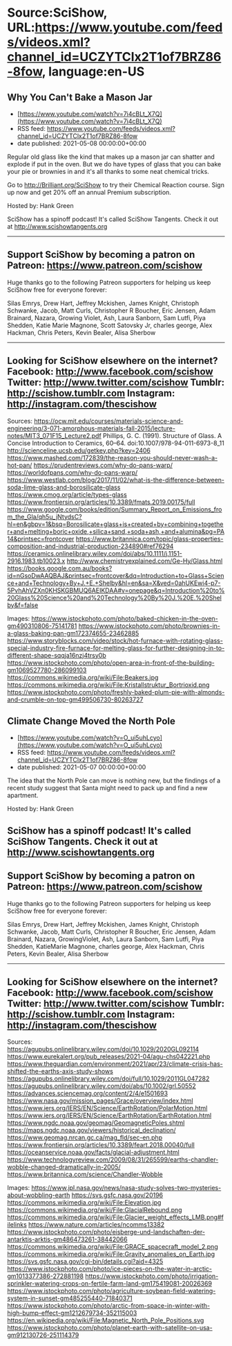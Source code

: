 # Source:SciShow, URL:https://www.youtube.com/feeds/videos.xml?channel_id=UCZYTClx2T1of7BRZ86-8fow, language:en-US

## Why You Can't Bake a Mason Jar
 - [https://www.youtube.com/watch?v=7i4cBLt_X7Q](https://www.youtube.com/watch?v=7i4cBLt_X7Q)
 - RSS feed: https://www.youtube.com/feeds/videos.xml?channel_id=UCZYTClx2T1of7BRZ86-8fow
 - date published: 2021-05-08 00:00:00+00:00

Regular old glass like the kind that makes up a mason jar can shatter and explode if put in the oven. But we do have types of glass that you can bake your pie or brownies in and it's all thanks to some neat chemical tricks.

Go to http://Brilliant.org/SciShow to try their Chemical Reaction course. Sign up now and get 20% off an annual Premium subscription.

Hosted by: Hank Green

SciShow has a spinoff podcast! It's called SciShow Tangents. Check it out at http://www.scishowtangents.org

----------
Support SciShow by becoming a patron on Patreon: https://www.patreon.com/scishow
----------
Huge thanks go to the following Patreon supporters for helping us keep SciShow free for everyone forever:

Silas Emrys, Drew Hart, Jeffrey Mckishen, James Knight, Christoph Schwanke, Jacob, Matt Curls, Christopher R Boucher, Eric Jensen, Adam Brainard, Nazara, Growing Violet, Ash, Laura Sanborn, Sam Lutfi, Piya Shedden, Katie Marie Magnone, Scott Satovsky Jr, charles george, Alex Hackman, Chris Peters, Kevin Bealer, Alisa Sherbow

----------
Looking for SciShow elsewhere on the internet?
Facebook: http://www.facebook.com/scishow
Twitter: http://www.twitter.com/scishow
Tumblr: http://scishow.tumblr.com
Instagram: http://instagram.com/thescishow
----------
Sources:
https://ocw.mit.edu/courses/materials-science-and-engineering/3-071-amorphous-materials-fall-2015/lecture-notes/MIT3_071F15_Lecture2.pdf 
Phillips, G. C. (1991). Structure of Glass. A Concise Introduction to Ceramics, 60–64. doi:10.1007/978-94-011-6973-8_11 
http://scienceline.ucsb.edu/getkey.php?key=2406
https://www.mashed.com/172839/the-reason-you-should-never-wash-a-hot-pan/ 
https://prudentreviews.com/why-do-pans-warp/ 
https://worldofpans.com/why-do-pans-warp/
https://www.westlab.com/blog/2017/11/02/what-is-the-difference-between-soda-lime-glass-and-borosilicate-glass
https://www.cmog.org/article/types-glass
https://www.frontiersin.org/articles/10.3389/fmats.2019.00175/full 
https://www.google.com/books/edition/Summary_Report_on_Emissions_from_the_Gla/qh5u_jNtydsC?hl=en&gbpv=1&bsq=Borosilicate+glass+is+created+by+combining+together+and+melting+boric+oxide,+silica+sand,+soda+ash,+and+alumina&pg=PA14&printsec=frontcover 
https://www.britannica.com/topic/glass-properties-composition-and-industrial-production-234890#ref76294 
https://ceramics.onlinelibrary.wiley.com/doi/abs/10.1111/j.1151-2916.1983.tb10023.x 
http://www.chemistryexplained.com/Ge-Hy/Glass.html 
https://books.google.com.au/books?id=nGsoDwAAQBAJ&printsec=frontcover&dq=Introduction+to+Glass+Science+and+Technology+By+J.+E.+Shelby&hl=en&sa=X&ved=0ahUKEwi4-p7-5PvhAhVZXn0KHSKGBMUQ6AEIKDAA#v=onepage&q=Introduction%20to%20Glass%20Science%20and%20Technology%20By%20J.%20E.%20Shelby&f=false 

Images:
https://www.istockphoto.com/photo/baked-chicken-in-the-oven-gm490310806-75141781
https://www.istockphoto.com/photo/brownies-in-a-glass-baking-pan-gm172374655-23462885
https://www.storyblocks.com/video/stock/hot-furnace-with-rotating-glass-special-industry-fire-furnace-for-melting-glass-for-further-designing-in-to-different-shape-sqqja16nzj4trsy0b
https://www.istockphoto.com/photo/open-area-in-front-of-the-building-gm1069527780-286099103
https://commons.wikimedia.org/wiki/File:Beakers.jpg
https://commons.wikimedia.org/wiki/File:Kristallstruktur_Bortrioxid.png
https://www.istockphoto.com/photo/freshly-baked-plum-pie-with-almonds-and-crumble-on-top-gm499506730-80263727

## Climate Change Moved the North Pole
 - [https://www.youtube.com/watch?v=O_ui5uhLcyo](https://www.youtube.com/watch?v=O_ui5uhLcyo)
 - RSS feed: https://www.youtube.com/feeds/videos.xml?channel_id=UCZYTClx2T1of7BRZ86-8fow
 - date published: 2021-05-07 00:00:00+00:00

The idea that the North Pole can move is nothing new, but the findings of a recent study suggest that Santa might need to pack up and find a new apartment.

Hosted by: Hank Green

SciShow has a spinoff podcast! It's called SciShow Tangents. Check it out at http://www.scishowtangents.org
----------
Support SciShow by becoming a patron on Patreon: https://www.patreon.com/scishow
----------
Huge thanks go to the following Patreon supporters for helping us keep SciShow free for everyone forever:

Silas Emrys, Drew Hart, Jeffrey Mckishen, James Knight, Christoph Schwanke, Jacob, Matt Curls, Christopher R Boucher, Eric Jensen, Adam Brainard, Nazara, GrowingViolet, Ash, Laura Sanborn, Sam Lutfi, Piya Shedden, KatieMarie Magnone, charles george, Alex Hackman, Chris Peters, Kevin Bealer, Alisa Sherbow

----------
Looking for SciShow elsewhere on the internet?
Facebook: http://www.facebook.com/scishow
Twitter: http://www.twitter.com/scishow
Tumblr: http://scishow.tumblr.com
Instagram: http://instagram.com/thescishow
----------
Sources:
https://agupubs.onlinelibrary.wiley.com/doi/10.1029/2020GL092114
https://www.eurekalert.org/pub_releases/2021-04/agu-chs042221.php
https://www.theguardian.com/environment/2021/apr/23/climate-crisis-has-shifted-the-earths-axis-study-shows
https://agupubs.onlinelibrary.wiley.com/doi/full/10.1029/2011GL047282
https://agupubs.onlinelibrary.wiley.com/doi/abs/10.1002/grl.50552 
https://advances.sciencemag.org/content/2/4/e1501693 
https://www.nasa.gov/mission_pages/Grace/overview/index.html
https://www.iers.org/IERS/EN/Science/EarthRotation/PolarMotion.html
https://www.iers.org/IERS/EN/Science/EarthRotation/EarthRotation.html
https://www.ngdc.noaa.gov/geomag/GeomagneticPoles.shtml
https://maps.ngdc.noaa.gov/viewers/historical_declination/
https://www.geomag.nrcan.gc.ca/mag_fld/sec-en.php
https://www.frontiersin.org/articles/10.3389/feart.2018.00040/full
https://oceanservice.noaa.gov/facts/glacial-adjustment.html 
https://www.technologyreview.com/2009/08/31/265599/earths-chandler-wobble-changed-dramatically-in-2005/ 
https://www.britannica.com/science/Chandler-Wobble 

Images:
https://www.jpl.nasa.gov/news/nasa-study-solves-two-mysteries-about-wobbling-earth
https://svs.gsfc.nasa.gov/20196
https://commons.wikimedia.org/wiki/File:Elevation.jpg
https://commons.wikimedia.org/wiki/File:GlacialRebound.png
https://commons.wikimedia.org/wiki/File:Glacier_weight_effects_LMB.png#filelinks
https://www.nature.com/articles/ncomms13382
https://www.istockphoto.com/photo/eisberge-und-landschaften-der-antarktis-arktis-gm486473261-38442066
https://commons.wikimedia.org/wiki/File:GRACE_spacecraft_model_2.png
https://commons.wikimedia.org/wiki/File:Gravity_anomalies_on_Earth.jpg
https://svs.gsfc.nasa.gov/cgi-bin/details.cgi?aid=4325
https://www.istockphoto.com/photo/ice-pieces-on-the-water-in-arctic-gm1013377386-272881198
https://www.istockphoto.com/photo/irrigation-sprinkler-watering-crops-on-fertile-farm-land-gm175419081-20026369
https://www.istockphoto.com/photo/agriculture-soybean-field-watering-system-in-sunset-gm485255440-71840371
https://www.istockphoto.com/photo/arctic-from-space-in-winter-with-high-bump-effect-gm1212679734-352115003
https://en.wikipedia.org/wiki/File:Magnetic_North_Pole_Positions.svg
https://www.istockphoto.com/photo/planet-earth-with-satellite-on-usa-gm912130726-251114379

